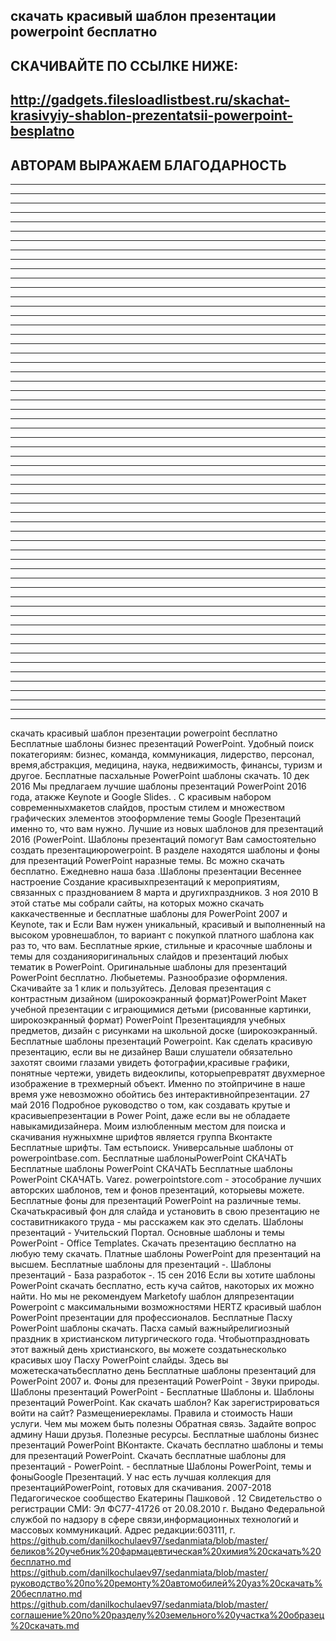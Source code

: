 скачать красивый шаблон презентации powerpoint бесплатно
--------------------------------------------------
СКАЧИВАЙТЕ ПО ССЫЛКЕ НИЖЕ:
--------------------------------------------------
http://gadgets.filesloadlistbest.ru/skachat-krasivyiy-shablon-prezentatsii-powerpoint-besplatno
--------------------------------------------------
АВТОРАМ ВЫРАЖАЕМ БЛАГОДАРНОСТЬ
--------------------------------------------------
--------------------------------------------------
--------------------------------------------------
--------------------------------------------------
--------------------------------------------------
--------------------------------------------------
--------------------------------------------------
--------------------------------------------------
--------------------------------------------------
--------------------------------------------------
--------------------------------------------------
--------------------------------------------------
--------------------------------------------------
--------------------------------------------------
--------------------------------------------------
--------------------------------------------------
--------------------------------------------------
--------------------------------------------------
--------------------------------------------------
--------------------------------------------------
--------------------------------------------------
--------------------------------------------------
--------------------------------------------------
--------------------------------------------------
--------------------------------------------------
--------------------------------------------------
--------------------------------------------------
--------------------------------------------------
--------------------------------------------------
--------------------------------------------------
--------------------------------------------------
--------------------------------------------------
--------------------------------------------------
--------------------------------------------------
--------------------------------------------------
--------------------------------------------------
--------------------------------------------------
--------------------------------------------------
--------------------------------------------------
--------------------------------------------------
--------------------------------------------------
--------------------------------------------------
--------------------------------------------------
--------------------------------------------------
--------------------------------------------------
--------------------------------------------------
--------------------------------------------------
--------------------------------------------------
--------------------------------------------------
--------------------------------------------------
--------------------------------------------------
--------------------------------------------------
--------------------------------------------------
--------------------------------------------------
--------------------------------------------------
--------------------------------------------------
--------------------------------------------------
--------------------------------------------------
--------------------------------------------------
скачать красивый шаблон презентации powerpoint бесплатно Бесплатные шаблоны бизнес презентаций PowerPoint. Удобный поиск покатегориям: бизнес, команда, коммуникация, лидерство, персонал, время,абстракция, медицина, наука, недвижимость, финансы, туризм и другое. Бесплатные пасхальные PowerPoint шаблоны скачать. 10 дек 2016  Мы предлагаем лучшие шаблоны презентаций PowerPoint 2016 года, атакже Keynote и Google Slides. . С красивым набором современныхмакетов слайдов, простым стилем и множеством графических элементов этооформление темы Google Презентаций  именно то, что вам нужно. Лучшие из новых шаблонов для презентаций 2016 (PowerPoint. Шаблоны презентаций помогут Вам самостоятельно создать презентациюpowerpoint. В разделе находятся шаблоны и фоны для презентаций PowerPoint наразные темы.  Вс можно скачать бесплатно. Ежедневно наша база .Шаблоны презентации Весеннее настроение Создание красивыхпрезентаций к мероприятиям, связанных с празднованием 8 марта и другихпраздников. 3 ноя 2010  В этой статье мы собрали сайты, на которых можно скачать каккачественные и бесплатные шаблоны для PowerPoint 2007 и Keynote, так и Если Вам нужен уникальный, красивый и выполненный на высоком уровнешаблон, то вариант с покупкой платного шаблона как раз то, что вам. Бесплатные яркие, стильные и красочные шаблоны и темы для созданияоригинальных слайдов и презентаций любых тематик в PowerPoint. Оригинальные шаблоны для презентаций PowerPoint бесплатно. Любыетемы. Разнообразие оформления. Скачивайте за 1 клик и пользуйтесь. Деловая презентация с контрастным дизайном (широкоэкранный формат)PowerPoint  Макет учебной презентации с играющимися детьми (рисованные картинки, широкоэкранный формат) PowerPoint  Презентациядля учебных предметов, дизайн с рисунками на школьной доске (широкоэкранный. Бесплатные шаблоны презентаций Powerpoint. Как сделать красивую презентацию, если вы не дизайнер
Ваши слушатели обязательно захотят своими глазами увидеть фотографии,красивые графики, понятные чертежи, увидеть видеоклипы, которыепревратят двухмерное изображение в трехмерный объект. Именно по этойпричине в наше время уже невозможно обойтись без интерактивнойпрезентации. 27 май 2016  Подробное руководство о том, как создавать крутые и красивыепрезентации в Power Point, даже если вы не обладаете навыкамидизайнера.  Моим излюбленным местом для поиска и скачивания нужныхмне шрифтов является группа Вконтакте Бесплатные шрифты. Там естьпоиск. Универсальные шаблоны от powerpointbase.com. Бесплатные шаблоныPowerPoint СКАЧАТЬ  Бесплатные шаблоны PowerPoint СКАЧАТЬ Бесплатные шаблоны PowerPoint СКАЧАТЬ. Varez. powerpointstore.com - этособрание лучших авторских шаблонов, тем и фонов презентаций, которыевы можете. Бесплатные фоны для презентаций PowerPoint на различные темы. Скачатькрасивый фон для слайда и установить в свою презентацию не составитникакого труда - мы расскажем как это сделать. Шаблоны презентаций - Учительский Портал. Основные шаблоны и темы PowerPoint - Office Templates. Скачать презентацию бесплатно на любую тему скачать. Платные шаблоны PowerPoint для презентаций на высшем. Бесплатные шаблоны для презентаций -. Шаблоны презентаций - База разработок  -. 15 сен 2016  Если вы хотите шаблоны PowerPoint скачать бесплатно, есть куча сайтов, накоторых их можно найти. Но мы не рекомендуем  Marketofy  шаблон дляпрезентации Powerpoint с максимальными возможностями  HERTZ красивый шаблон PowerPoint презентации для профессионалов. Бесплатные Пасху PowerPoint шаблоны скачать. Пасха самый важныйрелигиозный праздник в христианском литургического года. Чтобыотпраздновать этот важный день христианского, вы можете создатьнесколько красивых шоу Пасху PowerPoint слайды. Здесь вы можетескачатьбесплатно день
Бесплатные шаблоны презентаций для PowerPoint 2007 и. Фоны для презентаций PowerPoint - Звуки природы. Шаблоны презентаций PowerPoint - Бесплатные Шаблоны и. Шаблоны презентаций PowerPoint. Как скачать шаблон? Как зарегистрироваться  войти на сайт? Размещениерекламы. Правила и стоимость  Наши услуги. Чем мы можем быть полезны Обратная связь. Задайте вопрос админу  Наши друзья. Полезные ресурсы. Бесплатные шаблоны бизнес презентаций PowerPoint  ВКонтакте. Скачать бесплатно шаблоны и темы для презентаций PowerPoint. Скачать бесплатные шаблоны для презентаций - PowerPoint. - бесплатные Шаблоны PowerPoint, темы и фоныGoogle Презентаций. У нас есть лучшая коллекция для презентацийPowerPoint, готовых для скачивания. 2007-2018 Педагогическое сообщество Екатерины Пашковой  . 12 Свидетельство о регистрации СМИ: Эл ФС77-41726 от 20.08.2010 г. Выдано Федеральной службой по надзору в сфере связи,информационных технологий и массовых коммуникаций. Адрес редакции:603111, г.
https://github.com/danilkochulaev97/sedanmiata/blob/master/беликов%20учебник%20фармацевтическая%20химия%20скачать%20бесплатно.md
https://github.com/danilkochulaev97/sedanmiata/blob/master/руководство%20по%20ремонту%20автомобилей%20уаз%20скачать%20бесплатно.md
https://github.com/danilkochulaev97/sedanmiata/blob/master/соглашение%20по%20разделу%20земельного%20участка%20образец%20скачать.md